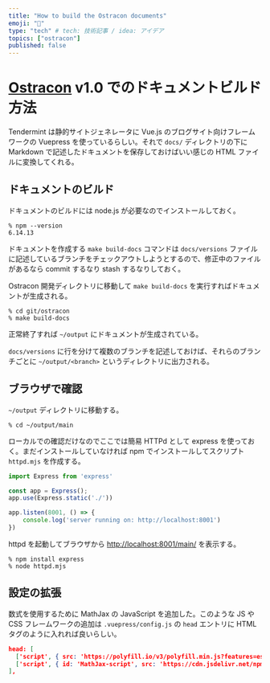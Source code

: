 ```yaml
---
title: "How to build the Ostracon documents"
emoji: "🤔"
type: "tech" # tech: 技術記事 / idea: アイデア
topics: ["ostracon"]
published: false
---
```


# [Ostracon](https://github.com/line/ostracon) v1.0 でのドキュメントビルド方法

Tendermint は静的サイトジェネレータに Vue.js のブログサイト向けフレームワークの Vuepress を使っているらしい。それで `docs/` ディレクトリの下に Markdown で記述したドキュメントを保存しておけばいい感じの HTML ファイルに変換してくれる。

## ドキュメントのビルド

ドキュメントのビルドには node.js が必要なのでインストールしておく。

```
% npm --version
6.14.13
```

ドキュメントを作成する `make build-docs` コマンドは `docs/versions` ファイルに記述しているブランチをチェックアウトしようとするので、修正中のファイルがあるなら commit するなり stash するなりしておく。

Ostracon 開発ディレクトリに移動して `make build-docs` を実行すればドキュメントが生成される。


```
% cd git/ostracon
% make build-docs
```

正常終了すれば `~/output` にドキュメントが生成されている。

`docs/versions` に行を分けて複数のブランチを記述しておけば、それらのブランチごとに `~/output/<branch>` というディレクトリに出力される。

## ブラウザで確認

`~/output` ディレクトリに移動する。

```
% cd ~/output/main
```

ローカルでの確認だけなのでここでは簡易 HTTPd として express を使っておく。まだインストールしていなければ npm でインストールしてスクリプト `httpd.mjs` を作成する。


```js
import Express from 'express'

const app = Express();
app.use(Express.static('./'))

app.listen(8001, () => {
    console.log('server running on: http://localhost:8001')
})
```

httpd を起動してブラウザから [http://localhost:8001/main/](http://localhost:8001/main/) を表示する。

```
% npm install express
% node httpd.mjs
```

## 設定の拡張

数式を使用するために MathJax の JavaScript を追加した。このような JS や CSS フレームワークの追加は `.vuepress/config.js` の `head` エントリに HTML タグのように入れれば良いらしい。

```json
head: [
  ['script', { src: 'https://polyfill.io/v3/polyfill.min.js?features=es6' }],
  ['script', { id: 'MathJax-script', src: 'https://cdn.jsdelivr.net/npm/mathjax@3/es5/tex-mml-chtml.js', async: "async"}]
],
```